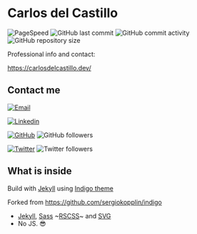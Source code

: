 # Carlos del Castillo

![PageSpeed](https://api.speedbadge.io/v1?url=https://carlosdelcastillo.dev&strat=desktop)
![GitHub last commit](https://img.shields.io/github/last-commit/carlosdelcastillo/carlosdelcastillo.github.io.svg)
![GitHub commit activity](https://img.shields.io/github/commit-activity/y/carlosdelcastillo/carlosdelcastillo.github.io.svg)
![GitHub repository size](https://img.shields.io/github/repo-size/carlosdelcastillo/carlosdelcastillo.github.io.svg)

Professional info and contact:

<https://carlosdelcastillo.dev/>

## Contact me

[![Email](https://img.shields.io/badge/email-carlosdelcastilloortiz@gmail.com-blue.svg?style=social&logo=Gmail)](mailto:carlosdelcastilloortiz@gmail.com?subject=Hi%20Carlos%21%20%28from%20https%3A%2F%2Fcarlosdelcastillo.dev%20Readme%29)

[![Linkedin](https://img.shields.io/badge/LinkedIn-carlosdelcastilloortiz-blue.svg?style=social&logo=linkedin)](https://www.linkedin.com/in/carlosdelcastilloortiz)

[![GitHub](https://img.shields.io/badge/Github-carlosdelcastillo-blue.svg?style=social&logo=github)](https://github.com/carlosdelcastillo)
![GitHub followers](https://img.shields.io/github/followers/carlosdelcastillo.svg?style=social)

[![Twitter](https://img.shields.io/badge/Twitter-__CDelCastillo__-blue.svg?style=social&logo=twitter)](https://twitter.com/_CDelCastillo_)
![Twitter followers](https://img.shields.io/twitter/follow/_CDelCastillo_.svg?label=Followers&style=social)

## What is inside

Build with [Jekyll](https://github.com/jekyll/jekyll) using [Indigo theme](https://github.com/sergiokopplin/indigo)

Forked from <https://github.com/sergiokopplin/indigo>

- [Jekyll](https://jekyllrb.com/), [Sass](http://sass-lang.com/) ~[RSCSS](http://rscss.io/)~ and [SVG](https://www.w3.org/Graphics/SVG/)
- No JS. :sunglasses:
